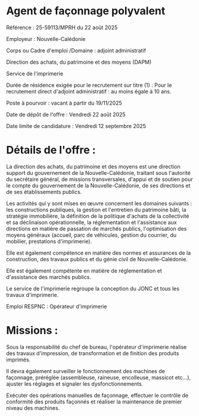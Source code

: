 
# Agent de façonnage polyvalent

Référence : 25-59113/MPRH du 22 août 2025

Employeur : Nouvelle-Calédonie

Corps ou Cadre d'emploi /Domaine : adjoint administratif

Direction des achats, du patrimoine et des moyens (DAPM)

Service de l'imprimerie

Durée de résidence exigée pour le recrutement sur titre (1) : Pour le recrutement direct d'adjoint administratif : au moins égale à 10 ans.

Poste à pourvoir : vacant à partir du 19/11/2025

Date de dépôt de l'offre : Vendredi 22 août 2025

Date limite de candidature : Vendredi 12 septembre 2025

# Détails de l'offre :

La direction des achats, du patrimoine et des moyens est une direction support du gouvernement de la Nouvelle-Calédonie, traitant sous l'autorité du secrétaire général, de missions transversales, d'appui et de soutien pour le compte du gouvernement de la Nouvelle-Calédonie, de ses directions et de ses établissements publics.

Les activités qui y sont mises en œuvre concernent les domaines suivants : les constructions publiques, la gestion et l'entretien du patrimoine bâti, la stratégie immobilière, la définition de la politique d'achats de la collectivité et sa déclinaison opérationnelle, la réglementation et l'assistance aux directions en matière de passation de marchés publics, l'optimisation des moyens généraux (accueil, parc de véhicules, gestion du courrier, du mobilier, prestations d'imprimerie).

Elle est également compétence en matière des normes et assurances de la construction, des travaux publics et du génie civil de Nouvelle-Calédonie.

Elle est également compétente en matière de réglementation et d'assistance des marchés publics.

Le service de l'imprimerie regroupe la conception du JONC et tous les travaux d'imprimerie.

Emploi RESPNC : Opérateur d'imprimerie

# Missions :

Sous la responsabilité du chef de bureau, l'opérateur d'imprimerie réalise des travaux d'impression, de transformation et de finition des produits imprimés.

Il devra également surveiller le fonctionnement des machines de façonnage, préréglée (assembleuse, raineuse, encolleuse, massicot etc...), ajuster les réglages et signaler les dysfonctionnements.

Exécuter des opérations manuelles de façonnage, effectuer le contrôle de conformité des produits façonnés et réaliser la maintenance de premier niveau des machines.



